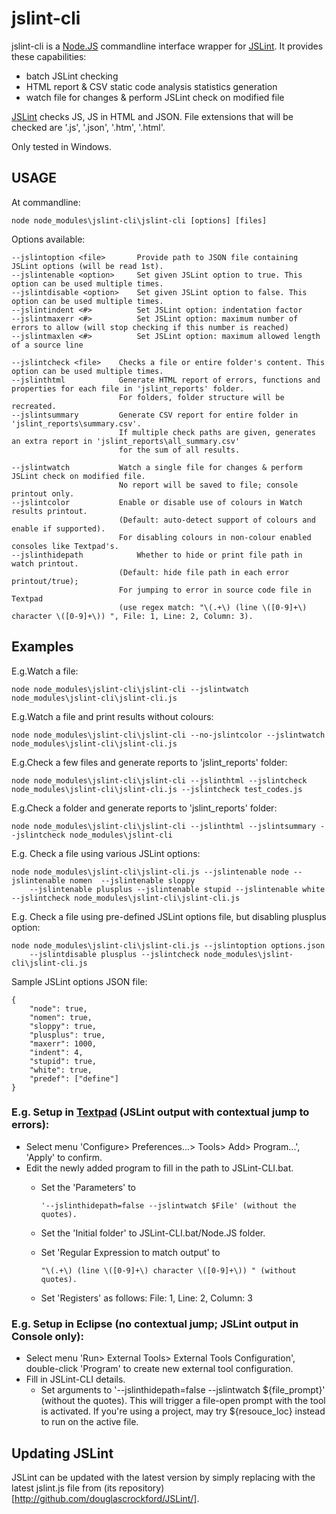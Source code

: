 jslint-cli
==========

jslint-cli is a [Node.JS](http://nodejs.org/) commandline interface wrapper for [JSLint](https://github.com/douglascrockford/JSLint).
It provides these capabilities:
  - batch JSLint checking
  - HTML report & CSV static code analysis statistics generation
  - watch file for changes & perform JSLint check on modified file

[JSLint](https://github.com/douglascrockford/JSLint) checks JS, JS in HTML and JSON.
File extensions that will be checked are '.js', '.json', '.htm', '.html'.

Only tested in Windows.

## USAGE

At commandline:

	node node_modules\jslint-cli\jslint-cli [options] [files]
    
Options available:

    --jslintoption <file>		Provide path to JSON file containing JSLint options (will be read 1st).
    --jslintenable <option>		Set given JSLint option to true. This option can be used multiple times.
    --jslintdisable	<option>	Set given JSLint option to false. This option can be used multiple times.
    --jslintindent <#>			Set JSLint option: indentation factor
    --jslintmaxerr <#>			Set JSLint option: maximum number of errors to allow (will stop checking if this number is reached)
    --jslintmaxlen <#>			Set JSLint option: maximum allowed length of a source line

    --jslintcheck <file>	Checks a file or entire folder's content. This option can be used multiple times.
    --jslinthtml			Generate HTML report of errors, functions and properties for each file in 'jslint_reports' folder.
    						For folders, folder structure will be recreated.
    --jslintsummary			Generate CSV report for entire folder in 'jslint_reports\summary.csv'.
    						If multiple check paths are given, generates an extra report in 'jslint_reports\all_summary.csv'
    						for the sum of all results.

    --jslintwatch			Watch a single file for changes & perform JSLint check on modified file.
    						No report will be saved to file; console printout only.
    --jslintcolor			Enable or disable use of colours in Watch results printout.
    						(Default: auto-detect support of colours and enable if supported).
    						For disabling colours in non-colour enabled consoles like Textpad's.
    --jslinthidepath			Whether to hide or print file path in watch printout.
    						(Default: hide file path in each error printout/true);
    						For jumping to error in source code file in Textpad
    						(use regex match: "\(.+\) (line \([0-9]+\) character \([0-9]+\)) ", File: 1, Line: 2, Column: 3).

## Examples

E.g.Watch a file:

    node node_modules\jslint-cli\jslint-cli --jslintwatch node_modules\jslint-cli\jslint-cli.js

E.g.Watch a file and print results without colours:

    node node_modules\jslint-cli\jslint-cli --no-jslintcolor --jslintwatch node_modules\jslint-cli\jslint-cli.js

E.g.Check a few files and generate reports to 'jslint_reports' folder:

    node node_modules\jslint-cli\jslint-cli --jslinthtml --jslintcheck node_modules\jslint-cli\jslint-cli.js --jslintcheck test_codes.js

E.g.Check a folder and generate reports to 'jslint_reports' folder:

    node node_modules\jslint-cli\jslint-cli --jslinthtml --jslintsummary --jslintcheck node_modules\jslint-cli

E.g. Check a file using various JSLint options:

    node node_modules\jslint-cli\jslint-cli.js --jslintenable node --jslintenable nomen  --jslintenable sloppy
    	--jslintenable plusplus --jslintenable stupid --jslintenable white --jslintcheck node_modules\jslint-cli\jslint-cli.js

E.g. Check a file using pre-defined JSLint options file, but disabling plusplus option:

    node node_modules\jslint-cli\jslint-cli.js --jslintoption options.json
    	--jslintdisable plusplus --jslintcheck node_modules\jslint-cli\jslint-cli.js

Sample JSLint options JSON file:

	{
		"node": true,
		"nomen": true,
		"sloppy": true,
		"plusplus": true,
		"maxerr": 1000,
		"indent": 4,
		"stupid": true,
		"white": true,
		"predef": ["define"]
	}

### E.g. Setup in [Textpad](http://textpad.com/products/textpad/index.html) (JSLint output with contextual jump to errors):
* Select menu 'Configure> Preferences...> Tools> Add> Program...', 'Apply' to confirm.
* Edit the newly added program to fill in the path to JSLint-CLI.bat.
  * Set the 'Parameters' to

		'--jslinthidepath=false --jslintwatch $File' (without the quotes).

  * Set the 'Initial folder' to JSLint-CLI.bat/Node.JS folder.
  * Set 'Regular Expression to match output' to

        "\(.+\) (line \([0-9]+\) character \([0-9]+\)) " (without quotes).

  * Set 'Registers' as follows:
        File: 1, Line: 2, Column: 3

### E.g. Setup in Eclipse (no contextual jump; JSLint output in Console only):
* Select menu 'Run> External Tools> External Tools Configuration', double-click 'Program' to create new external tool configuration.
* Fill in JSLint-CLI details.
  * Set arguments to '--jslinthidepath=false --jslintwatch ${file_prompt}' (without the quotes).
  This will trigger a file-open prompt with the tool is activated.
  If you're using a project, may try ${resouce_loc} instead to run on the active file.

## Updating JSLint

JSLint can be updated with the latest version by simply replacing with the latest jslint.js file from (its repository)[http://github.com/douglascrockford/JSLint/].
